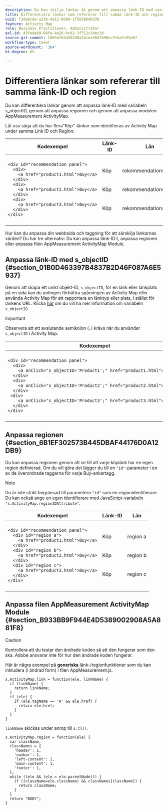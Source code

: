 ```yaml
---
description: Du kan skilja länkar åt genom att anpassa länk-ID med variabeln s_objectID, genom att anpassa regionen och genom att anpassa modulen AppMeasurement ActivityMap.
title: Differentiera länkar som refererar till samma länk-ID och region
uuid: f2da0cda-a33b-4a12-8d99-1f58386d6d30
feature: Activity Map
role: Business Practitioner, Administrator
exl-id: 43fe4eb9-08fe-4e20-bc02-3f712c3dec1d
source-git-commit: f669af03a502d8a24cea3047b96ec7cba7c59e6f
workflow-type: tm+mt
source-wordcount: '364'
ht-degree: 6%

---
```


# Differentiera länkar som refererar till samma länk-ID och region

Du kan differentiera länkar genom att anpassa länk-ID med variabeln s_objectID, genom att anpassa regionen och genom att anpassa modulen AppMeasurement ActivityMap.

Låt oss säga att du har flera&quot;Köp&quot;-länkar som identifieras av Activity Map under samma Link ID och Region:

<table id="table_3020E2C0175D455C84E794CF51BE5A93">
 <thead>
  <tr>
   <th colname="col1" class="entry"> Kodexempel </th>
   <th colname="col2" class="entry"> Länk-ID </th>
   <th colname="col3" class="entry"> Län </th>
  </tr>
 </thead>
  <tbody>
  <tr>
   <td colname="col1">
    <code>&lt;div&nbsp;id="recommendation&nbsp;panel"&gt;</code><br/>
    <code>&nbsp;&nbsp;&lt;div&gt;</code><br/>
    <code>&nbsp;&nbsp;&nbsp;&nbsp;&lt;a&nbsp;href="product1.html"&gt;Buy&lt;/a&gt;</code><br/>
    <code>&nbsp;&nbsp;&lt;/div&gt;</code><br/>
    <code>&nbsp;&nbsp;&lt;div&gt;</code><br/>
    <code>&nbsp;&nbsp;&nbsp;&nbsp;&lt;a&nbsp;href="product2.html"&gt;Buy&lt;/a&gt;</code><br/>
    <code>&nbsp;&nbsp;&lt;/div&gt;</code><br/>
    <code>&nbsp;&nbsp;&lt;div&gt;</code><br/>
    <code>&nbsp;&nbsp;&nbsp;&nbsp;&lt;a&nbsp;href="product3.html"&gt;Buy&lt;/a&gt;</code><br/>
    <code>&nbsp;&nbsp;&lt;/div&gt;</code><br/>
    <code>&lt;/div&gt;</code>
   </td>
   <td colname="col2">
     <br/>
     <br/>
    Köp<br/>
     <br/>
     <br/>
    Köp<br/>
     <br/>
     <br/>
    Köp<br/>
     <br/>
     <br/>
   </td> 
   <td colname="col3">
     <br/>
     <br/>
    rekommendationspanel<br/>
     <br/>
     <br/>
    rekommendationspanel<br/>
     <br/>
     <br/>
    rekommendationspanel<br/>
     <br/>
     <br/>
   </td>
  </tr>
 </tbody>
</table>

Hur kan du anpassa din webbsida och taggning för att särskilja länkarnas värden? Du har tre alternativ: Du kan anpassa länk-ID:t, anpassa regionen eller anpassa filen AppMeasurement ActivityMap Module.

## Anpassa länk-ID med s_objectID {#section_01B0D463397B4837B2D46F087A6E5937}

Genom att skapa ett unikt objekt-ID, `s_objectID`, för en länk eller länkplats på en sida kan du antingen förbättra spårningen av Activity Map eller använda Activity Map för att rapportera en länktyp eller plats, i stället för länkens URL. Klicka [här](https://experienceleague.adobe.com/docs/analytics/implementation/vars/page-vars/page-variables.html) om du vill ha mer information om variabeln `s_objectID`.

>[!IMPORTANT]
>
>Observera att ett avslutande semikolon (`;`) krävs när du använder `s_objectID` i Activity Map.
<table id="table_9439A5F320304E439A19842CF3EBA456">
 <thead>
  <tr>
   <th colname="col02" class="entry"> Kodexempel </th>
   <th colname="col2" class="entry"> Länk-ID </th>
   <th colname="col3" class="entry"> Län </th>
  </tr>
 </thead>
 <tbody>
  <tr>
   <td colname="col02">
    <code>&lt;div&nbsp;id="recommendation&nbsp;panel"&gt;</code><br/>
    <code>&nbsp;&nbsp;&lt;div&gt;</code><br/>
    <code>&nbsp;&nbsp;&nbsp;&nbsp;&lt;a&nbsp;onClick="s_objectID='Product1';"&nbsp;href="product1.html"&gt;Buy&lt;/a&gt;</code><br/>
    <code>&nbsp;&nbsp;&lt;/div&gt;</code><br/>
    <code>&nbsp;&nbsp;&lt;div&gt; </code><br/>
    <code>&nbsp;&nbsp;&nbsp;&nbsp;&lt;a&nbsp;onClick="s_objectID='Product2';"&nbsp;href="product2.html"&gt;Buy&lt;/a&gt;</code><br/>
    <code>&nbsp;&nbsp;&lt;/div&gt; </code><br/>
    <code>&nbsp;&lt;div&gt; </code><br/>
    <code>&nbsp;&nbsp;&nbsp;&nbsp;&lt;a&nbsp;onClick="s_objectID='Product3';"&nbsp;href="product3.html"&gt;Buy&lt;/a&gt;</code><br/>
    <code>&nbsp;&nbsp;&lt;/div&gt;</code><br/>
    <code>&lt;/div&gt;</code>
   </td> 
   <td colname="col2">
     <br/>
     <br/>
    Produkt1<br/>
     <br/>
     <br/>
    Produkt2<br/>
     <br/>
     <br/>
    Produkt3<br/>
     <br/>
     <br/>
   </td> 
   <td colname="col3">
     <br/>
     <br/>
    rekommendationspanel<br/>
     <br/>
     <br/>
    rekommendationspanel<br/>
     <br/>
     <br/>
    rekommendationspanel<br/>
     <br/>
     <br/>
   </td>
  </tr>
 </tbody>
</table>

## Anpassa regionen {#section_6B1EF302573B445DBAF44176D0A12DB9}

Du kan anpassa regionen genom att se till att varje köplänk har en egen region definierad. Om du vill göra det lägger du till en `"id"`-parameter i en av de överordnade taggarna för varje Buy-ankartagg.

>[!NOTE]
>Du är inte strikt begränsad till parametern `"id"` som en regionidentifierare. Du kan också ange en egen identifierare med JavaScript-variabeln `"s.ActivityMap.regionIDAttribute"`.
>
>
><table id="table_250DB52A869C466B942517BABA1C287B">
 <thead>
  <tr>
   <th colname="col02" class="entry"> Kodexempel </th>
   <th colname="col2" class="entry"> Länk-ID </th>
   <th colname="col3" class="entry"> Län </th>
  </tr>
 </thead>
 <tbody>
  <tr>
   <td colname="col02">
    <code>&lt;div&nbsp;id="recommendation&nbsp;panel"&gt;</code><br/>
    <code>&nbsp;&nbsp;&lt;div&nbsp;id="region&nbsp;a"&gt;</code><br/>
    <code>&nbsp;&nbsp;&nbsp;&nbsp;&lt;a&nbsp;href="product1.html"&gt;Buy&lt;/a&gt;</code><br/>
    <code>&nbsp;&nbsp;&lt;/div&gt;</code><br/>
    <code>&nbsp;&nbsp;&lt;div&nbsp;id="region&nbsp;b"&gt;</code><br/>
    <code>&nbsp;&nbsp;&nbsp;&nbsp;&lt;a&nbsp;href="product2.html"&gt;Buy&lt;/a&gt;</code><br/>
    <code>&nbsp;&nbsp;&lt;/div&gt;</code><br/>
    <code>&nbsp;&nbsp;&lt;div&nbsp;id="region&nbsp;c"&gt;</code><br/>
    <code>&nbsp;&nbsp;&nbsp;&nbsp;&lt;a&nbsp;href="product3.html"&gt;Buy&lt;/a&gt;</code><br/>
    <code>&nbsp;&nbsp;&lt;/div&gt;</code><br/>
    <code>&lt;/div&gt;</code>
   </td> 
   <td colname="col2">
     <br/>
     <br/>
    Köp<br/>
     <br/>
     <br/>
    Köp<br/>
     <br/>
     <br/>
    Köp<br/>
     <br/>
     <br/>
   </td> 
   <td colname="col3">
     <br/>
     <br/>
    region a<br/>
     <br/>
     <br/>
    region b<br/>
     <br/>
     <br/>
    region c<br/>
     <br/>
     <br/>
   </td>
  </tr>
 </tbody>
</table>

## Anpassa filen AppMeasurement ActivityMap Module {#section_B933BB9F944E4D5389002908A5A881F8}

>[!CAUTION]
Kontrollera att du testar den ändrade koden så att den fungerar som den ska. Adobe ansvarar inte för hur den ändrade koden fungerar.

Här är några exempel på **generiska** länk-/regionfunktioner som du kan inkludera (i ändrad form) i filen AppMeasurement.js.

```
s.ActivityMap.link = function(ele, linkName) {
  if (linkName) {
    return linkName;
  }
  if (ele) {
    if (ele.tagName == 'A' && ele.href) {
      return ele.href;
    }
  }
}
```

`linkName` skickas under anrop till `s.tl()`.

```
s.ActivityMap.region = function(ele) {
  var className,
  classNames = {
    'header': 1,
    'navbar': 1,
    'left-content': 1,
    'main-content': 1,
    'footer': 1,
  }; 
  while ((ele && (ele = ele.parentNode))) {
    if ((className=ele.className) && classNames[className]) {
      return className;
    }
  }
  return "BODY";
}
```
